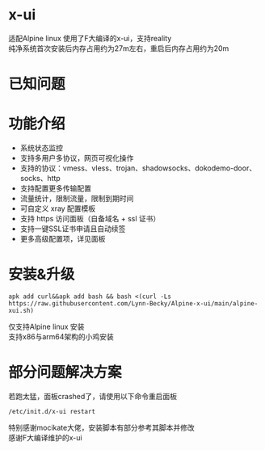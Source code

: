 # x-ui
适配Alpine linux  使用了F大编译的x-ui，支持reality  
纯净系统首次安装后内存占用约为27m左右，重启后内存占用约为20m
# 已知问题

# 功能介绍

- 系统状态监控
- 支持多用户多协议，网页可视化操作
- 支持的协议：vmess、vless、trojan、shadowsocks、dokodemo-door、socks、http
- 支持配置更多传输配置
- 流量统计，限制流量，限制到期时间
- 可自定义 xray 配置模板
- 支持 https 访问面板（自备域名 + ssl 证书）
- 支持一键SSL证书申请且自动续签
- 更多高级配置项，详见面板

# 安装&升级

```
apk add curl&&apk add bash && bash <(curl -Ls https://raw.githubusercontent.com/Lynn-Becky/Alpine-x-ui/main/alpine-xui.sh)
```
仅支持Alpine linux 安装  
支持x86与arm64架构的小鸡安装
# 部分问题解决方案
若跑太猛，面板crashed了，请使用以下命令重启面板
```
/etc/init.d/x-ui restart
```
特别感谢mocikate大佬，安装脚本有部分参考其脚本并修改  
感谢F大编译维护的x-ui
